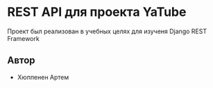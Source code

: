 # REST API для проекта YaTube

Проект был реализован в учебных целях для изученя Django REST Framework

## Автор

- Хюппенен Артем
